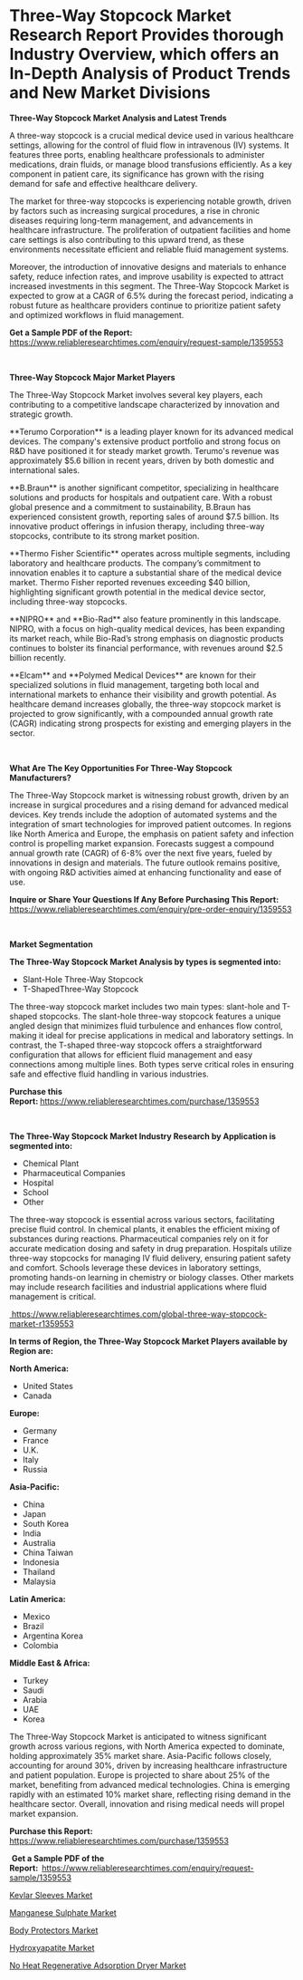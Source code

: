 <p><h1>Three-Way Stopcock Market Research Report Provides thorough Industry Overview, which offers an In-Depth Analysis of Product Trends and New Market Divisions</h1></p><p><strong>Three-Way Stopcock Market Analysis and Latest Trends</strong></p>
<p><p>A three-way stopcock is a crucial medical device used in various healthcare settings, allowing for the control of fluid flow in intravenous (IV) systems. It features three ports, enabling healthcare professionals to administer medications, drain fluids, or manage blood transfusions efficiently. As a key component in patient care, its significance has grown with the rising demand for safe and effective healthcare delivery.</p><p>The market for three-way stopcocks is experiencing notable growth, driven by factors such as increasing surgical procedures, a rise in chronic diseases requiring long-term management, and advancements in healthcare infrastructure. The proliferation of outpatient facilities and home care settings is also contributing to this upward trend, as these environments necessitate efficient and reliable fluid management systems.</p><p>Moreover, the introduction of innovative designs and materials to enhance safety, reduce infection rates, and improve usability is expected to attract increased investments in this segment. The Three-Way Stopcock Market is expected to grow at a CAGR of 6.5% during the forecast period, indicating a robust future as healthcare providers continue to prioritize patient safety and optimized workflows in fluid management.</p></p>
<p><strong>Get a Sample PDF of the Report:&nbsp;</strong> <a href="https://www.reliableresearchtimes.com/enquiry/request-sample/1359553">https://www.reliableresearchtimes.com/enquiry/request-sample/1359553</a></p>
<p>&nbsp;</p>
<p><strong>Three-Way Stopcock Major Market Players</strong></p>
<p><p>The Three-Way Stopcock Market involves several key players, each contributing to a competitive landscape characterized by innovation and strategic growth. </p><p>**Terumo Corporation** is a leading player known for its advanced medical devices. The company's extensive product portfolio and strong focus on R&D have positioned it for steady market growth. Terumo's revenue was approximately $5.6 billion in recent years, driven by both domestic and international sales.</p><p>**B.Braun** is another significant competitor, specializing in healthcare solutions and products for hospitals and outpatient care. With a robust global presence and a commitment to sustainability, B.Braun has experienced consistent growth, reporting sales of around $7.5 billion. Its innovative product offerings in infusion therapy, including three-way stopcocks, contribute to its strong market position.</p><p>**Thermo Fisher Scientific** operates across multiple segments, including laboratory and healthcare products. The company’s commitment to innovation enables it to capture a substantial share of the medical device market. Thermo Fisher reported revenues exceeding $40 billion, highlighting significant growth potential in the medical device sector, including three-way stopcocks.</p><p>**NIPRO** and **Bio-Rad** also feature prominently in this landscape. NIPRO, with a focus on high-quality medical devices, has been expanding its market reach, while Bio-Rad’s strong emphasis on diagnostic products continues to bolster its financial performance, with revenues around $2.5 billion recently.</p><p>**Elcam** and **Polymed Medical Devices** are known for their specialized solutions in fluid management, targeting both local and international markets to enhance their visibility and growth potential. As healthcare demand increases globally, the three-way stopcock market is projected to grow significantly, with a compounded annual growth rate (CAGR) indicating strong prospects for existing and emerging players in the sector.</p></p>
<p>&nbsp;</p>
<p><strong>What Are The Key Opportunities For Three-Way Stopcock Manufacturers?</strong></p>
<p><p>The Three-Way Stopcock market is witnessing robust growth, driven by an increase in surgical procedures and a rising demand for advanced medical devices. Key trends include the adoption of automated systems and the integration of smart technologies for improved patient outcomes. In regions like North America and Europe, the emphasis on patient safety and infection control is propelling market expansion. Forecasts suggest a compound annual growth rate (CAGR) of 6-8% over the next five years, fueled by innovations in design and materials. The future outlook remains positive, with ongoing R&D activities aimed at enhancing functionality and ease of use.</p></p>
<p><strong>Inquire or Share Your Questions If Any Before Purchasing This Report:</strong> <a href="https://www.reliableresearchtimes.com/enquiry/pre-order-enquiry/1359553">https://www.reliableresearchtimes.com/enquiry/pre-order-enquiry/1359553</a></p>
<p>&nbsp;</p>
<p><strong>Market Segmentation</strong></p>
<p><strong>The Three-Way Stopcock Market Analysis by types is segmented into:</strong></p>
<p><ul><li>Slant-Hole Three-Way Stopcock</li><li>T-ShapedThree-Way Stopcock</li></ul></p>
<p><p>The three-way stopcock market includes two main types: slant-hole and T-shaped stopcocks. The slant-hole three-way stopcock features a unique angled design that minimizes fluid turbulence and enhances flow control, making it ideal for precise applications in medical and laboratory settings. In contrast, the T-shaped three-way stopcock offers a straightforward configuration that allows for efficient fluid management and easy connections among multiple lines. Both types serve critical roles in ensuring safe and effective fluid handling in various industries.</p></p>
<p><strong>Purchase this Report:&nbsp;</strong><a href="https://www.reliableresearchtimes.com/purchase/1359553">https://www.reliableresearchtimes.com/purchase/1359553</a></p>
<p>&nbsp;</p>
<p><strong>The Three-Way Stopcock Market Industry Research by Application is segmented into:</strong></p>
<p><ul><li>Chemical Plant</li><li>Pharmaceutical Companies</li><li>Hospital</li><li>School</li><li>Other</li></ul></p>
<p><p>The three-way stopcock is essential across various sectors, facilitating precise fluid control. In chemical plants, it enables the efficient mixing of substances during reactions. Pharmaceutical companies rely on it for accurate medication dosing and safety in drug preparation. Hospitals utilize three-way stopcocks for managing IV fluid delivery, ensuring patient safety and comfort. Schools leverage these devices in laboratory settings, promoting hands-on learning in chemistry or biology classes. Other markets may include research facilities and industrial applications where fluid management is critical.</p></p>
<p><a href="https://www.reliableresearchtimes.com/global-three-way-stopcock-market-r1359553">&nbsp;https://www.reliableresearchtimes.com/global-three-way-stopcock-market-r1359553</a></p>
<p><strong>In terms of Region, the Three-Way Stopcock Market Players available by Region are:</strong></p>
<p>
    <p> <strong> North America: </strong>
        <ul>
            <li>United States</li>
            <li>Canada</li>
        </ul>
        </p> 
    <p> <strong> Europe: </strong>
        <ul>
            <li>Germany</li>
            <li>France</li>
            <li>U.K.</li>
            <li>Italy</li>
            <li>Russia</li>
        </ul>
        </p> 
    <p> <strong> Asia-Pacific: </strong>
        <ul>
            <li>China</li>
            <li>Japan</li>
            <li>South Korea</li>
            <li>India</li>
            <li>Australia</li>
            <li>China Taiwan</li>
            <li>Indonesia</li>
            <li>Thailand</li>
            <li>Malaysia</li>
        </ul>
        </p> 
    <p> <strong> Latin America: </strong>
        <ul>
            <li>Mexico</li>
            <li>Brazil</li>
            <li>Argentina Korea</li>
            <li>Colombia</li>
        </ul>
        </p> 
    <p> <strong> Middle East & Africa: </strong>
        <ul>
            <li>Turkey</li>
            <li>Saudi</li>
            <li>Arabia</li>
            <li>UAE</li>
            <li>Korea</li>
        </ul>
    </p>
    </p>
<p><p>The Three-Way Stopcock Market is anticipated to witness significant growth across various regions, with North America expected to dominate, holding approximately 35% market share. Asia-Pacific follows closely, accounting for around 30%, driven by increasing healthcare infrastructure and patient population. Europe is projected to share about 25% of the market, benefiting from advanced medical technologies. China is emerging rapidly with an estimated 10% market share, reflecting rising demand in the healthcare sector. Overall, innovation and rising medical needs will propel market expansion.</p></p>
<p><strong>Purchase this Report: </strong><a href="https://www.reliableresearchtimes.com/purchase/1359553">https://www.reliableresearchtimes.com/purchase/1359553</a></p>
<p>&nbsp;<strong>Get a Sample PDF of the Report:&nbsp;&nbsp;</strong><a href="https://www.reliableresearchtimes.com/enquiry/request-sample/1359553">https://www.reliableresearchtimes.com/enquiry/request-sample/1359553</a></p>
<p><strong></strong></p>
<p><p><a href="https://www.linkedin.com/pulse/global-perspectives-kevlar-sleeves-market-trends-challenges-wgbqe?trackingId=CTuNDfUVRASuv8ADWV%2Fa0A%3D%3D">Kevlar Sleeves Market</a></p><p><a href="https://issuu.com/reportprime-2/docs/manganese-sulphate-market-size-2030_fdf6597708e738">Manganese Sulphate Market</a></p><p><a href="https://www.linkedin.com/pulse/body-protectors-industry-insights-report-analyzing-market-kxmme?trackingId=HbKlK0GnQ5uld261pcYM%2Fw%3D%3D">Body Protectors Market</a></p><p><a href="https://issuu.com/reportprime-2/docs/hydroxyapatite-market-size-2030.ppt_57d936574c9871">Hydroxyapatite Market</a></p><p><a href="https://github.com/globismark/Market-Research-Report-List-5/blob/main/no-heat-regenerative-adsorption-dryer-market.md">No Heat Regenerative Adsorption Dryer Market</a></p></p>